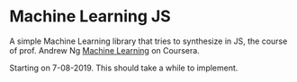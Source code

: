 # Machine Learning JS

A simple Machine Learning library that tries to synthesize in JS, the course of prof. Andrew Ng [Machine Learning](https://www.coursera.org/learn/machine-learning) on Coursera.

Starting on 7-08-2019. This should take a while to implement.
